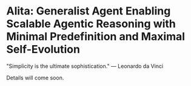 # Alita: Generalist Agent Enabling Scalable Agentic Reasoning with Minimal Predefinition and Maximal Self-Evolution
"Simplicity is the ultimate sophistication." ― Leonardo da Vinci

Details will come soon.
